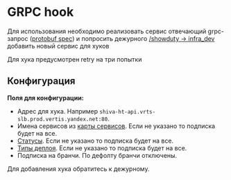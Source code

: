 # GRPC hook

Для использования необходимо реализовать сервис отвечающий grpc-запрос ([protobuf spec](https://a.yandex-team.ru/arcadia/classifieds/schema-registry/proto/shiva/api/hook/api.proto)) и попросить дежурного [/showduty -> infra_dev](https://web.telegram.org/#/im?p=@vertis_bot) добавить новый сервис для хуков

Для хука предусмотрен retry на три попытки

## Конфигурация

**Поля для конфигурации:**
- Адрес для хука. Например `shiva-ht-api.vrts-slb.prod.vertis.yandex.net:80`.
- Имена сервисов из [карты сервисов](../../service-map.md). Если не указано то подписка будет на все.
- [Статусы](https://a.yandex-team.ru/arcadia/classifieds/schema-registry/proto/shiva/types/state/state.proto). Если не указано то подписка будет на все.
- [Типы деплоя](https://a.yandex-team.ru/arcadia/classifieds/schema-registry/proto/shiva/types/dtype/type.proto). Если не указано то подписка будет на все.
- Подписка на бранчи. По дефолту бранчи отключены.

Для добавления хука обратитесь к дежурному.
